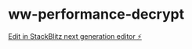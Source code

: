 # ww-performance-decrypt

[Edit in StackBlitz next generation editor ⚡️](https://stackblitz.com/~/github.com/duyquang-iec/ww-performance-decrypt)